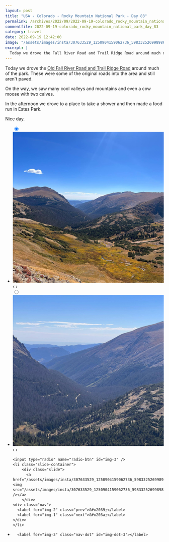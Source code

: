 ```yaml
---
layout: post
title: "USA - Colorado - Rocky Mountain National Park - Day 83"
permalink: /archives/2022/09/2022-09-19-colorado_rocky_mountain_national_park_day_83.html
commentfile: 2022-09-19-colorado_rocky_mountain_national_park_day_83
category: travel
date: 2022-09-19 12:42:00
image: "/assets/images/insta/307633529_1250904159062736_5983325269989860014_n_17871592829767446.jpg"
excerpt: |
  Today we drove the Fall River Road and Trail Ridge Road around much of the park. We saw many cool valleys and mountains and even a cow moose with two calves. Then a shower and food run in Estes Park. Nice day.
---
```


Today we drove the [Old Fall River Road and Trail Ridge Road](https://maps.app.goo.gl/U2HdWN7N7xZGBS4u7) around much of the park. These were some of the original roads into the area and still aren't paved.

On the way, we saw many cool valleys and mountains and even a cow moose with two calves.

In the afternoon we drove to a place to take a shower and then made a food run in Estes Park.

Nice day.

<ul class="slides">
    <input type="radio" name="radio-btn" id="img-1" checked="checked" />
    <li class="slide-container">
        <div class="slide">
          <a href="/assets/images/insta/307439683_488654093109595_9137815473026127364_n_17937233198510329.jpg"><img src="/assets/images/insta/307439683_488654093109595_9137815473026127364_n_17937233198510329.jpg" /></a>
        </div>
    <div class="nav">
      <label for="img-3" class="prev">&#x2039;</label>
      <label for="img-2" class="next">&#x203a;</label>
    </div>
    </li>
        <input type="radio" name="radio-btn" id="img-2"  />
    <li class="slide-container">
        <div class="slide">
          <a href="/assets/images/insta/307530942_621620489586994_8080941996935030753_n_17976403939709561.jpg"><img src="/assets/images/insta/307530942_621620489586994_8080941996935030753_n_17976403939709561.jpg" /></a>
        </div>
    <div class="nav">
      <label for="img-1" class="prev">&#x2039;</label>
      <label for="img-3" class="next">&#x203a;</label>
    </div>
    </li>
    
    <input type="radio" name="radio-btn" id="img-3" />
    <li class="slide-container">
        <div class="slide">
          <a href="/assets/images/insta/307633529_1250904159062736_5983325269989860014_n_17871592829767446.jpg"><img src="/assets/images/insta/307633529_1250904159062736_5983325269989860014_n_17871592829767446.jpg" /></a>
        </div>
    <div class="nav">
      <label for="img-2" class="prev">&#x2039;</label>
      <label for="img-1" class="next">&#x203a;</label>
    </div>
    </li>
			
<li class="nav-dots">
      <label for="img-1" class="nav-dot" id="img-dot-1"></label>
      <label for="img-2" class="nav-dot" id="img-dot-2"></label>

      <label for="img-3" class="nav-dot" id="img-dot-3"></label>

</li>
</ul>
